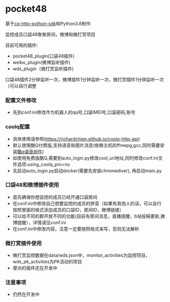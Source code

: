# pocket48
基于[cq-http-python-sdk](https://github.com/richardchien/cqhttp-python-sdk)和Python3.6制作

监控成员口袋48聚聚房间，微博和微打赏项目

目前可用的插件: 
* pocket48_plugin(口袋48插件)
* weibo_plugin(微博监听插件)
* wds_plugin（微打赏监听插件)

口袋48插件2分钟监听一次，微博插件1分钟监听一次，微打赏插件1分钟监听一次（可以自行调整

### 配置文件修改
* 先到conf.ini修改作为机器人的qq号,口袋IMEI号,口袋密码,账号

### coolq配置
* 具体使用请参照(https://richardchien.github.io/coolq-http-api)
* 默认使用酷Q付费版,支持语音和图片消息(依赖主机的ffmepg,gcc,同时需要安装[酷q语音组件](https://cqp.cc/t/21132))
* 如使用免费版酷Q,需要到auto_login.py修改cool_url地址,同时修改conf.ini文件选项:using_coolq_pro=no
* 先启动auto_login.py启动docker(需要先安装chromediver), 再启动main.py
 
### 口袋48和微博插件使用
* 首先确保你想监控的成员已经开通口袋房间
* 在conf.ini中修改自己想要监控的成员的拼音（如果有其他人的话，可以自行按照里面的格式添加成员的口袋ID，房间ID，微博链接）
* 可以给不同的群开放不同的功能(目前有房间消息，直播提醒，b站投稿更新,微博提醒），详情请见conf.ini
* 在conf.ini中修改内容，注意一定要按照格式来写，否则无法解析


### 微打赏插件使用
* 微打赏监控数据在data/wds.json中，monitor_activities为监控项目，wds_pk_activities为PK活动的项目
* 摩点的插件还在开发中


### 注意事项
* 仍然在开发中

